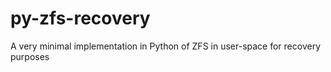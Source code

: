 # py-zfs-recovery
A very minimal implementation in Python of ZFS in user-space for recovery purposes
